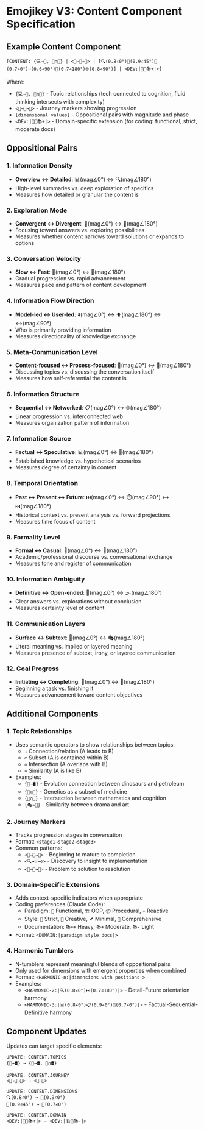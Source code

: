 # Emojikey V3: Content Component Specification

## Example Content Component

```
[CONTENT: {💻→🧠, 🌊∩🧩} | <🌱→🌿→🌳> | [🔍(0.8∠0°)🧩(0.9∠45°)🚀(0.7∠0°)↔️(0.6∠90°)🔄(0.7∠180°)🌐(0.8∠90°)] | <DEV:|🧩📏📚+|>]
```

Where:
- `{💻→🧠, 🌊∩🧩}` - Topic relationships (tech connected to cognition, fluid thinking intersects with complexity)
- `<🌱→🌿→🌳>` - Journey markers showing progression
- `[dimensional values]` - Oppositional pairs with magnitude and phase
- `<DEV:|🧩📏📚+|>` - Domain-specific extension (for coding: functional, strict, moderate docs)

## Oppositional Pairs

### 1. Information Density
- **Overview ↔ Detailed**: 📊(mag∠0°) ↔ 🔍(mag∠180°)
- High-level summaries vs. deep exploration of specifics
- Measures how detailed or granular the content is

### 2. Exploration Mode
- **Convergent ↔ Divergent**: 🎯(mag∠0°) ↔ 🧩(mag∠180°)
- Focusing toward answers vs. exploring possibilities
- Measures whether content narrows toward solutions or expands to options

### 3. Conversation Velocity
- **Slow ↔ Fast**: 🐢(mag∠0°) ↔ 🚀(mag∠180°)
- Gradual progression vs. rapid advancement
- Measures pace and pattern of content development

### 4. Information Flow Direction
- **Model-led ↔ User-led**: ⬇️(mag∠0°) ↔ ⬆️(mag∠180°) ↔ ↔️(mag∠90°)
- Who is primarily providing information
- Measures directionality of knowledge exchange

### 5. Meta-Communication Level
- **Content-focused ↔ Process-focused**: 💬(mag∠0°) ↔ 🔄(mag∠180°)
- Discussing topics vs. discussing the conversation itself
- Measures how self-referential the content is

### 6. Information Structure
- **Sequential ↔ Networked**: 📋(mag∠0°) ↔ 🌐(mag∠180°)
- Linear progression vs. interconnected web
- Measures organization pattern of information

### 7. Information Source
- **Factual ↔ Speculative**: 📊(mag∠0°) ↔ 🔮(mag∠180°)
- Established knowledge vs. hypothetical scenarios
- Measures degree of certainty in content

### 8. Temporal Orientation
- **Past ↔ Present ↔ Future**: ⏮️(mag∠0°) ↔ ⏱️(mag∠90°) ↔ ⏭️(mag∠180°)
- Historical context vs. present analysis vs. forward projections
- Measures time focus of content

### 9. Formality Level
- **Formal ↔ Casual**: 👔(mag∠0°) ↔ 👕(mag∠180°)
- Academic/professional discourse vs. conversational exchange
- Measures tone and register of communication

### 10. Information Ambiguity
- **Definitive ↔ Open-ended**: 🎯(mag∠0°) ↔ 🌫️(mag∠180°)
- Clear answers vs. explorations without conclusion
- Measures certainty level of content

### 11. Communication Layers
- **Surface ↔ Subtext**: 📣(mag∠0°) ↔ 🎭(mag∠180°)
- Literal meaning vs. implied or layered meaning
- Measures presence of subtext, irony, or layered communication

### 12. Goal Progress
- **Initiating ↔ Completing**: 🚧(mag∠0°) ↔ 🏁(mag∠180°)
- Beginning a task vs. finishing it
- Measures advancement toward content objectives

## Additional Components

### 1. Topic Relationships
- Uses semantic operators to show relationships between topics:
  - `→` Connection/relation (A leads to B)
  - `⊂` Subset (A is contained within B)
  - `∩` Intersection (A overlaps with B)
  - `≈` Similarity (A is like B)
- Examples:
  - `{🦕→🛢️}` - Evolution connection between dinosaurs and petroleum
  - `{🧬⊂🏥}` - Genetics as a subset of medicine
  - `{🧮∩🧠}` - Intersection between mathematics and cognition
  - `{🎭≈🎨}` - Similarity between drama and art

### 2. Journey Markers
- Tracks progression stages in conversation
- Format: `<stage1→stage2→stage3>`
- Common patterns:
  - `<🌱→🌿→🌳>` - Beginning to mature to completion
  - `<🔍→💡→⚙️>` - Discovery to insight to implementation
  - `<🧩→🔄→🏁>` - Problem to solution to resolution

### 3. Domain-Specific Extensions
- Adds context-specific indicators when appropriate
- Coding preferences (Claude Code):
  - Paradigm: `🧩` Functional, `🏗️` OOP, `📦` Procedural, `⚛️` Reactive
  - Style: `📏` Strict, `🎨` Creative, `🪶` Minimal, `🧰` Comprehensive
  - Documentation: `📚++` Heavy, `📚+` Moderate, `📚-` Light
- Format: `<DOMAIN:|paradigm style docs|>`

### 4. Harmonic Tumblers
- N-tumblers represent meaningful blends of oppositional pairs
- Only used for dimensions with emergent properties when combined
- Format: `<HARMONIC-n:|dimensions with positions|>`
- Examples:
  - `<HARMONIC-2:|🔍(0.8∠0°)⏭️(0.7∠180°)|>` - Detail-Future orientation harmony
  - `<HARMONIC-3:|📊(0.8∠0°)📋(0.9∠0°)🎯(0.7∠0°)|>` - Factual-Sequential-Definitive harmony

## Component Updates
Updates can target specific elements:

```
UPDATE: CONTENT.TOPICS
{🦕→🛢️} → {🦕→🛢️, 🌋∩🛢️}

UPDATE: CONTENT.JOURNEY
<🌱→🌿→🌳> → <🌳→🍂>

UPDATE: CONTENT.DIMENSIONS
🔍(0.8∠0°) → 🔬(0.9∠0°)
🧩(0.9∠45°) → 🧩(0.7∠0°)

UPDATE: CONTENT.DOMAIN
<DEV:|🧩📏📚+|> → <DEV:|🏗️🎨📚-|>
```
